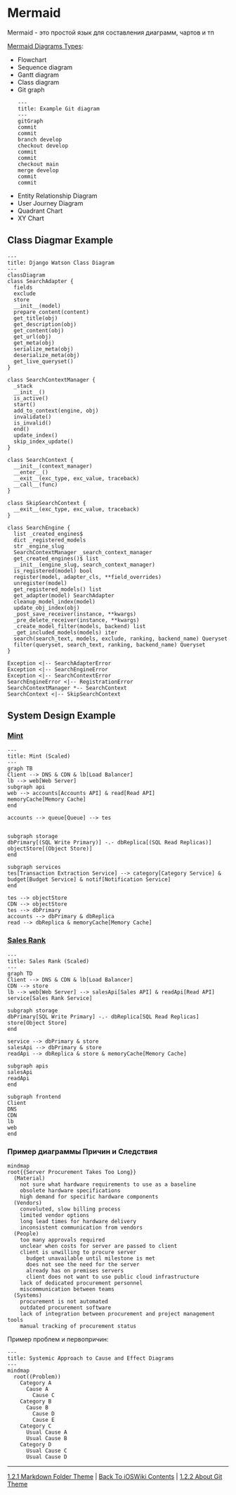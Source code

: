 # Mermaid

Mermaid - это простой язык для составления диаграмм, чартов и тп

[Mermaid Diagrams Types](https://mermaid.js.org/intro/#diagram-types):
* Flowchart
* Sequence diagram
* Gantt diagram
* Class diagram
* Git graph
    ```mermaid
    ---
    title: Example Git diagram
    ---
    gitGraph
    commit
    commit
    branch develop
    checkout develop
    commit
    commit
    checkout main
    merge develop
    commit
    commit
    ```
* Entity Relationship Diagram
* User Journey Diagram
* Quadrant Chart
* XY Chart



## Class Diagmar Example

```mermaid
---
title: Django Watson Class Diagram
---
classDiagram
class SearchAdapter {
  fields
  exclude
  store
  __init__(model)
  prepare_content(content)
  get_title(obj)
  get_description(obj)
  get_content(obj)
  get_url(obj)
  get_meta(obj)
  serialize_meta(obj)
  deserialize_meta(obj)
  get_live_queryset()
}

class SearchContextManager {
  _stack
  __init__()
  is_active()
  start()
  add_to_context(engine, obj)
  invalidate()
  is_invalid()
  end()
  update_index()
  skip_index_update()
}

class SearchContext {
  __init__(context_manager)
  __enter__()
  __exit__(exc_type, exc_value, traceback)
  __call__(func)
}

class SkipSearchContext {
  __exit__(exc_type, exc_value, traceback)
}

class SearchEngine {
  list _created_engines$
  dict _registered_models
  str _engine_slug
  SearchContextManager _search_context_manager
  get_created_engines()$ list
  __init__(engine_slug, search_context_manager)
  is_registered(model) bool
  register(model, adapter_cls, **field_overrides)
  unregister(model)
  get_registered_models() list
  get_adapter(model) SearchAdapter
  cleanup_model_index(model)
  update_obj_index(obj)
  _post_save_receiver(instance, **kwargs)
  _pre_delete_receiver(instance, **kwargs)
  _create_model_filter(models, backend) list
  _get_included_models(models) iter
  search(search_text, models, exclude, ranking, backend_name) Queryset
  filter(queryset, search_text, ranking, backend_name) Queryset
}

Exception <|-- SearchAdapterError
Exception <|-- SearchEngineError
Exception <|-- SearchContextError
SearchEngineError <|-- RegistrationError
SearchContextManager *-- SearchContext
SearchContext <|-- SkipSearchContext
```




## System Design Example

### [Mint](https://github.com/donnemartin/system-design-primer/tree/master/solutions/system_design/mint)

```mermaid
---
title: Mint (Scaled)
---
graph TB
Client --> DNS & CDN & lb[Load Balancer]
lb --> web[Web Server]
subgraph api
web --> accounts[Accounts API] & read[Read API]
memoryCache[Memory Cache]
end

accounts --> queue[Queue] --> tes


subgraph storage
dbPrimary[(SQL Write Primary)] -.- dbReplica[(SQL Read Replicas)]
objectStore[(Object Store)]
end

subgraph services
tes[Transaction Extraction Service] --> category[Category Service] & budget[Budget Service] & notif[Notification Service]
end

tes --> objectStore
CDN --> objectStore
tes --> dbPrimary
accounts --> dbPrimary & dbReplica
read --> dbReplica & memoryCache[Memory Cache]
```

### [Sales Rank](https://github.com/donnemartin/system-design-primer/tree/master/solutions/system_design/sales_rank)

```mermaid
---
title: Sales Rank (Scaled)
---
graph TD
Client --> DNS & CDN & lb[Load Balancer]
CDN --> store
lb --> web[Web Server] --> salesApi[Sales API] & readApi[Read API]
service[Sales Rank Service]

subgraph storage
dbPrimary[SQL Write Primary] -.- dbReplica[SQL Read Replicas]
store[Object Store]
end

service --> dbPrimary & store
salesApi --> dbPrimary & store
readApi --> dbReplica & store & memoryCache[Memory Cache]

subgraph apis
salesApi
readApi
end

subgraph frontend
Client
DNS
CDN
lb
web
end
```

### Пример диаграммы Причин и Следствия
```mermaid
mindmap
root{{Server Procurement Takes Too Long}}
  (Material)
    not sure what hardware requirements to use as a baseline
    obsolete hardware specifications
    high demand for specific hardware components
  (Vendors)
    convoluted, slow billing process
    limited vendor options
    long lead times for hardware delivery
    inconsistent communication from vendors
  (People)
    too many approvals required
    unclear when costs for server are passed to client
    client is unwilling to procure server
      budget unavailable until milestone is met
      does not see the need for the server
      already has on premises servers
      client does not want to use public cloud infrastructure
    lack of dedicated procurement personnel
    miscommunication between teams
  (Systems)
    procurement is not automated
    outdated procurement software
    lack of integration between procurement and project management tools
    manual tracking of procurement status
```

Пример проблем и первопричин:

```mermaid
---
title: Systemic Approach to Cause and Effect Diagrams
---
mindmap
  root((Problem))
    Category A
      Cause A
        Cause C
    Category B
      Cause B
        Cause D
        Cause E
    Category C
      Usual Cause A
      Usual Cause B
    Category D
      Usual Cause C
      Usual Cause D
```

---

[1.2.1 Markdown Folder Theme](../1.2.1%20Markdown/) | [Back To iOSWiki Contents](https://github.com/eldaroid/iOSWiki) |  [1.2.2 About Git Theme](./1.2.2%20Git.md)
